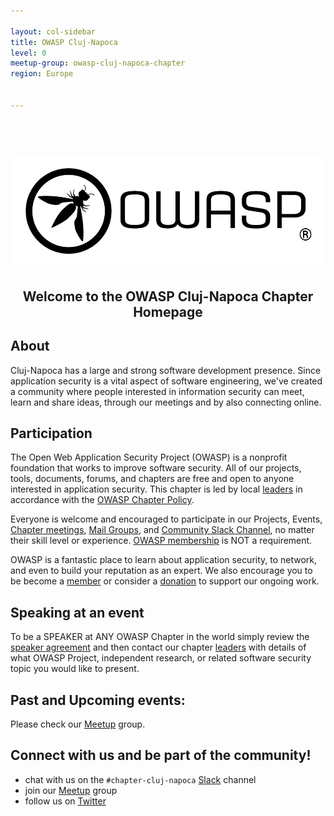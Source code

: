 ```yaml
---

layout: col-sidebar
title: OWASP Cluj-Napoca
level: 0
meetup-group: owasp-cluj-napoca-chapter
region: Europe


---
```


<h1 align="center">
  <br>
  <img src="assets/images/owasp_logo.png" alt="OWASP">
</h1>

<h2 align="center">Welcome to the OWASP Cluj-Napoca Chapter Homepage</h2>

## About

Cluj-Napoca has a large and strong software development presence. Since application security is a vital aspect of software engineering,
we've created a community where people interested in information security can meet, learn and share ideas, through our meetings and by also connecting online.


## Participation
The Open Web Application Security Project (OWASP) is a nonprofit foundation that works to improve software security.
All of our projects, tools, documents, forums, and chapters are free and open to anyone interested in application security.
This chapter is led by local [leaders](leaders.md) in accordance with the [OWASP Chapter Policy](https://owasp.org/www-policy/operational/chapters).

Everyone is welcome and encouraged to participate in our Projects, Events, [Chapter meetings](https://www.meetup.com/owasp-cluj-napoca-chapter),
[Mail Groups](https://groups.google.com/a/owasp.com), and [Community Slack Channel](https://owasp.slack.com), no matter their skill level or experience.
[OWASP membership](https://owasp.org/membership) is NOT a requirement.

OWASP is a fantastic place to learn about application security, to network, and even to build your reputation as an expert.
We also encourage you to be become a [member](https://owasp.org/membership) or consider a [donation](https://owasp.org/donate) to support our ongoing work.


## Speaking at an event
To be a SPEAKER at ANY OWASP Chapter in the world simply review the [speaker agreement](https://owasp.org/www-policy/legal/speaker-agreement)
and then contact our chapter [leaders](leaders.md) with details of what OWASP Project, independent research, or related software security topic you would like to present.


## Past and Upcoming events:
Please check our [Meetup](https://www.meetup.com/owasp-cluj-napoca-chapter) group.

## Connect with us and be part of the community!
* chat with us on the `#chapter-cluj-napoca` [Slack](https://owasp.slack.com) channel
* join our [Meetup](https://www.meetup.com/owasp-cluj-napoca-chapter) group
* follow us on [Twitter](https://twitter.com/OWASPCluj)
